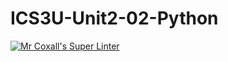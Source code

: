 # ICS3U-Unit2-02-Python

[![Mr Coxall's Super Linter](https://github.com/Evgeny-Vovk/ICS3U-Unit2-02-Python/workflows/Mr%20Coxall's%20Super%20Linter/badge.svg)](https://github.com/Evgeny-Vovk/ICS3U-Unit2-02-Python/actions)

